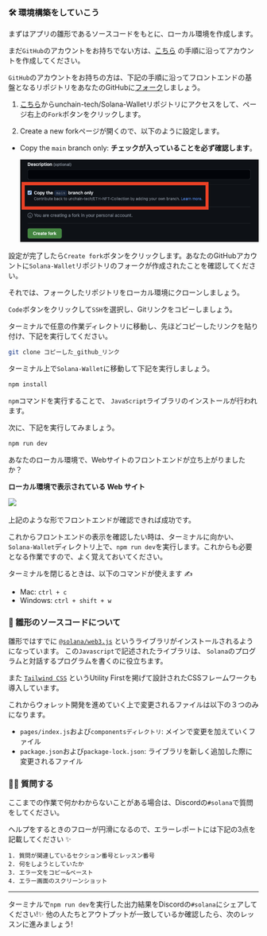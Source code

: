 ### 🛠 環境構築をしていこう

まずはアプリの雛形であるソースコードをもとに、ローカル環境を作成します。

まだ`GitHub`のアカウントをお持ちでない方は、[こちら](https://qiita.com/okumurakengo/items/848f7177765cf25fcde0) の手順に沿ってアカウントを作成してください。

`GitHub`のアカウントをお持ちの方は、下記の手順に沿ってフロントエンドの基盤となるリポジトリをあなたのGitHubに[フォーク](https://denno-sekai.com/github-fork/)しましょう。

1. [こちら](https://github.com/unchain-tech/Solana-Wallet.git)からunchain-tech/Solana-Walletリポジトリにアクセスをして、ページ右上の`Fork`ボタンをクリックします。

2. Create a new forkページが開くので、以下のように設定します。
- Copy the `main` branch only: **チェックが入っていることを必ず確認します**。

  ![](/public/images/Solana-Wallet/section-0/0_2_2.png)

設定が完了したら`Create fork`ボタンをクリックします。あなたのGitHubアカウントに`Solana-Wallet`リポジトリのフォークが作成されたことを確認してください。

それでは、フォークしたリポジトリをローカル環境にクローンしましょう。

`Code`ボタンをクリックして`SSH`を選択し、Gitリンクをコピーしましょう。

ターミナルで任意の作業ディレクトリに移動し、先ほどコピーしたリンクを貼り付け、下記を実行してください。

```bash
git clone コピーした_github_リンク
```

ターミナル上で`Solana-Wallet`に移動して下記を実行しましょう。

```bash
npm install
```

`npm`コマンドを実行することで、 `JavaScript`ライブラリのインストールが行われます。

次に、下記を実行してみましょう。

```bash
npm run dev
```

あなたのローカル環境で、Webサイトのフロントエンドが立ち上がりましたか？

**ローカル環境で表示されている Web サイト**

![](/public/images/Solana-Wallet/section-0/0_2_1.png)

上記のような形でフロントエンドが確認できれば成功です。

これからフロントエンドの表示を確認したい時は、ターミナルに向かい、`Solana-Wallet`ディレクトリ上で、`npm run dev`を実行します。これからも必要となる作業ですので、よく覚えておいてください。

ターミナルを閉じるときは、以下のコマンドが使えます ✍️

- Mac: `ctrl + c`
- Windows: `ctrl + shift + w`

### 🎁 雛形のソースコードについて

雛形ではすでに [`@solana/web3.js`](https://solana-labs.github.io/solana-web3.js/index.html) というライブラリがインストールされるようになっています。 この`Javascript`で記述されたライブラリは、 `Solana`のプログラムと対話するプログラムを書くのに役立ちます。

また [`Tailwind CSS`](https://tailwindcss.com/) というUtility Firstを掲げて設計されたCSSフレームワークも導入しています。

これからウォレット開発を進めていく上で変更されるファイルは以下の３つのみになります。

- `pages/index.js`および`componentsディレクトリ`: メインで変更を加えていくファイル
- `package.json`および`package-lock.json`: ライブラリを新しく追加した際に変更されるファイル
### 🙋‍♂️ 質問する

ここまでの作業で何かわからないことがある場合は、Discordの`#solana`で質問をしてください。

ヘルプをするときのフローが円滑になるので、エラーレポートには下記の3点を記載してください ✨

```
1. 質問が関連しているセクション番号とレッスン番号
2. 何をしようとしていたか
3. エラー文をコピー&ペースト
4. エラー画面のスクリーンショット
```
---

ターミナルで`npm run dev`を実行した出力結果をDiscordの`#solana`にシェアしてください!✨ 他の人たちとアウトプットが一致しているか確認したら、次のレッスンに進みましょう!
